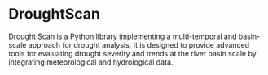 # DroughtScan
Drought Scan is a Python library implementing a multi-temporal and basin-scale approach for drought analysis. It is designed to provide advanced tools for evaluating drought severity and trends at the river basin scale by integrating meteorological and hydrological data.
